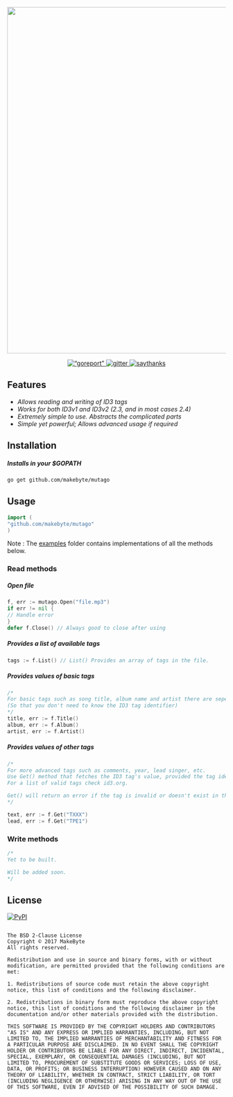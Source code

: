 <p align="center">
    <img src="http://i.imgur.com/kwWL7ZG.png" width="800">    
</p>

<p align="center">

<a href="https://goreportcard.com/report/github.com/makebyte/mutago" target="_blank">
<img src="https://goreportcard.com/badge/github.com/makebyte/mutago" alt=“goreport”>
</a>

<!--
<a href="https://github.com/makebyte/mutago/blob/master/LICENSE" target="_blank">
<img src="https://img.shields.io/pypi/l/Django.svg" alt="travis">
</a>
-->


<a href="https://gitter.im/makebyte/mutago" target="_blank">
<img src="https://img.shields.io/gitter/room/nwjs/nw.js.svg" alt="gitter">
</a>

<a href="https://saythanks.io/to/kalbhor" target="_blank">
<img src="https://img.shields.io/badge/Say%20Thanks-!-1EAEDB.svg" alt="saythanks">
</a>

</p>


## Features

- *Allows reading and writing of ID3 tags*
- *Works for both ID3v1 and ID3v2 (2.3, and in most cases 2.4)*
- *Extremely simple to use. Abstracts the complicated parts*
- *Simple yet powerful; Allows advanced usage if required*

## Installation

##### Installs in your $GOPATH

```sh
go get github.com/makebyte/mutago
```

## Usage

```go
import (
"github.com/makebyte/mutago"
)
```

Note : The [examples](https://github.com/makebyte/mutago/tree/master/examples) folder contains implementations of all the methods below.

### Read methods

##### Open file
```go
f, err := mutago.Open("file.mp3")
if err != nil {
// Handle error
}
defer f.Close() // Always good to close after using
```

##### Provides a list of available tags
```go
tags := f.List() // List() Provides an array of tags in the file. 
```

##### Provides values of basic tags
```go
/*
For basic tags such as song title, album name and artist there are seperate methods. 
(So that you don't need to know the ID3 tag identifier)
*/
title, err := f.Title()
album, err := f.Album()
artist, err := f.Artist()
```

##### Provides values of other tags
```go
/*
For more advanced tags such as comments, year, lead singer, etc.
Use Get() method that fetches the ID3 tag's value, provided the tag identifier.
For a list of valid tags check id3.org.

Get() will return an error if the tag is invalid or doesn't exist in the file.
*/

text, err := f.Get("TXXX")
lead, err := f.Get("TPE1")

```

### Write methods
```go
/*
Yet to be built.

Will be added soon.
*/

```


## License

[![PyPI](https://img.shields.io/pypi/l/Django.svg)](https://github.com/makebyte/mutago/blob/master/LICENSE)

```

The BSD 2-Clause License
Copyright © 2017 MakeByte
All rights reserved.

Redistribution and use in source and binary forms, with or without modification, are permitted provided that the following conditions are met:

1. Redistributions of source code must retain the above copyright notice, this list of conditions and the following disclaimer.

2. Redistributions in binary form must reproduce the above copyright notice, this list of conditions and the following disclaimer in the documentation and/or other materials provided with the distribution.

THIS SOFTWARE IS PROVIDED BY THE COPYRIGHT HOLDERS AND CONTRIBUTORS "AS IS" AND ANY EXPRESS OR IMPLIED WARRANTIES, INCLUDING, BUT NOT LIMITED TO, THE IMPLIED WARRANTIES OF MERCHANTABILITY AND FITNESS FOR A PARTICULAR PURPOSE ARE DISCLAIMED. IN NO EVENT SHALL THE COPYRIGHT HOLDER OR CONTRIBUTORS BE LIABLE FOR ANY DIRECT, INDIRECT, INCIDENTAL, SPECIAL, EXEMPLARY, OR CONSEQUENTIAL DAMAGES (INCLUDING, BUT NOT LIMITED TO, PROCUREMENT OF SUBSTITUTE GOODS OR SERVICES; LOSS OF USE, DATA, OR PROFITS; OR BUSINESS INTERRUPTION) HOWEVER CAUSED AND ON ANY THEORY OF LIABILITY, WHETHER IN CONTRACT, STRICT LIABILITY, OR TORT (INCLUDING NEGLIGENCE OR OTHERWISE) ARISING IN ANY WAY OUT OF THE USE OF THIS SOFTWARE, EVEN IF ADVISED OF THE POSSIBILITY OF SUCH DAMAGE.

```
